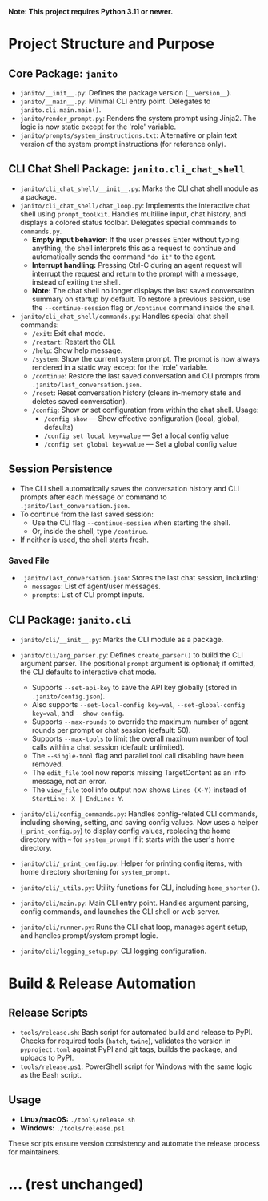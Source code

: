 **Note: This project requires Python 3.11 or newer.**

# Project Structure and Purpose

## Core Package: `janito`
- `janito/__init__.py`: Defines the package version (`__version__`).
- `janito/__main__.py`: Minimal CLI entry point. Delegates to `janito.cli.main.main()`.
- `janito/render_prompt.py`: Renders the system prompt using Jinja2. The logic is now static except for the 'role' variable.
- `janito/prompts/system_instructions.txt`: Alternative or plain text version of the system prompt instructions (for reference only).

## CLI Chat Shell Package: `janito.cli_chat_shell`
- `janito/cli_chat_shell/__init__.py`: Marks the CLI chat shell module as a package.
- `janito/cli_chat_shell/chat_loop.py`: Implements the interactive chat shell using `prompt_toolkit`. Handles multiline input, chat history, and displays a colored status toolbar. Delegates special commands to `commands.py`.
  - **Empty input behavior:** If the user presses Enter without typing anything, the shell interprets this as a request to continue and automatically sends the command `"do it"` to the agent.
  - **Interrupt handling:** Pressing Ctrl-C during an agent request will interrupt the request and return to the prompt with a message, instead of exiting the shell.
  - **Note:** The chat shell no longer displays the last saved conversation summary on startup by default. To restore a previous session, use the `--continue-session` flag or `/continue` command inside the shell.
- `janito/cli_chat_shell/commands.py`: Handles special chat shell commands:
  - `/exit`: Exit chat mode.
  - `/restart`: Restart the CLI.
  - `/help`: Show help message.
  - `/system`: Show the current system prompt. The prompt is now always rendered in a static way except for the 'role' variable.
  - `/continue`: Restore the last saved conversation and CLI prompts from `.janito/last_conversation.json`.
  - `/reset`: Reset conversation history (clears in-memory state and deletes saved conversation).
  - `/config`: Show or set configuration from within the chat shell. Usage:
    - `/config show` — Show effective configuration (local, global, defaults)
    - `/config set local key=value` — Set a local config value
    - `/config set global key=value` — Set a global config value

## Session Persistence
- The CLI shell automatically saves the conversation history and CLI prompts after each message or command to `.janito/last_conversation.json`.
- To continue from the last saved session:
  - Use the CLI flag `--continue-session` when starting the shell.
  - Or, inside the shell, type `/continue`.
- If neither is used, the shell starts fresh.

### Saved File
- `.janito/last_conversation.json`: Stores the last chat session, including:
  - `messages`: List of agent/user messages.
  - `prompts`: List of CLI prompt inputs.

## CLI Package: `janito.cli`
- `janito/cli/__init__.py`: Marks the CLI module as a package.
- `janito/cli/arg_parser.py`: Defines `create_parser()` to build the CLI argument parser. The positional `prompt` argument is optional; if omitted, the CLI defaults to interactive chat mode.
  - Supports `--set-api-key` to save the API key globally (stored in `.janito/config.json`).
  - Also supports `--set-local-config key=val`, `--set-global-config key=val`, and `--show-config`.
  - Supports `--max-rounds` to override the maximum number of agent rounds per prompt or chat session (default: 50).
  - Supports `--max-tools` to limit the overall maximum number of tool calls within a chat session (default: unlimited).
  - The `--single-tool` flag and parallel tool call disabling have been removed.
  - The `edit_file` tool now reports missing TargetContent as an info message, not an error.
  - The `view_file` tool info output now shows `Lines (X-Y)` instead of `StartLine: X | EndLine: Y`.

- `janito/cli/config_commands.py`: Handles config-related CLI commands, including showing, setting, and saving config values. Now uses a helper (`_print_config.py`) to display config values, replacing the home directory with `~` for `system_prompt` if it starts with the user's home directory.
- `janito/cli/_print_config.py`: Helper for printing config items, with home directory shortening for `system_prompt`.
- `janito/cli/_utils.py`: Utility functions for CLI, including `home_shorten()`.
- `janito/cli/main.py`: Main CLI entry point. Handles argument parsing, config commands, and launches the CLI shell or web server.
- `janito/cli/runner.py`: Runs the CLI chat loop, manages agent setup, and handles prompt/system prompt logic.
- `janito/cli/logging_setup.py`: CLI logging configuration.

# Build & Release Automation

## Release Scripts
- `tools/release.sh`: Bash script for automated build and release to PyPI. Checks for required tools (`hatch`, `twine`), validates the version in `pyproject.toml` against PyPI and git tags, builds the package, and uploads to PyPI.
- `tools/release.ps1`: PowerShell script for Windows with the same logic as the Bash script.

## Usage
- **Linux/macOS:** `./tools/release.sh`
- **Windows:** `./tools/release.ps1`

These scripts ensure version consistency and automate the release process for maintainers.

# ... (rest unchanged)
